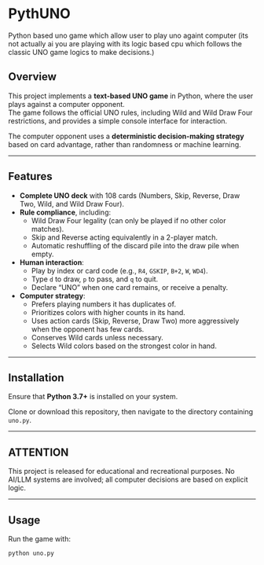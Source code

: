 # PythUNO
Python based uno game which allow user to play uno againt computer (its not actually ai you are playing with its logic based cpu which follows the classic UNO game logics to make decisions.)
## Overview
This project implements a **text-based UNO game** in Python, where the user plays against a computer opponent.  
The game follows the official UNO rules, including Wild and Wild Draw Four restrictions, and provides a simple console interface for interaction.

The computer opponent uses a **deterministic decision-making strategy** based on card advantage, rather than randomness or machine learning.

---

## Features
- **Complete UNO deck** with 108 cards (Numbers, Skip, Reverse, Draw Two, Wild, and Wild Draw Four).
- **Rule compliance**, including:
  - Wild Draw Four legality (can only be played if no other color matches).
  - Skip and Reverse acting equivalently in a 2-player match.
  - Automatic reshuffling of the discard pile into the draw pile when empty.
- **Human interaction**:
  - Play by index or card code (e.g., `R4`, `GSKIP`, `B+2`, `W`, `WD4`).
  - Type `d` to draw, `p` to pass, and `q` to quit.
  - Declare “UNO” when one card remains, or receive a penalty.
- **Computer strategy**:
  - Prefers playing numbers it has duplicates of.
  - Prioritizes colors with higher counts in its hand.
  - Uses action cards (Skip, Reverse, Draw Two) more aggressively when the opponent has few cards.
  - Conserves Wild cards unless necessary.
  - Selects Wild colors based on the strongest color in hand.

---

## Installation
Ensure that **Python 3.7+** is installed on your system.

Clone or download this repository, then navigate to the directory containing `uno.py`.

---

## ATTENTION
This project is released for educational and recreational purposes.
No AI/LLM systems are involved; all computer decisions are based on explicit logic.

---


## Usage
Run the game with:

```bash
python uno.py

